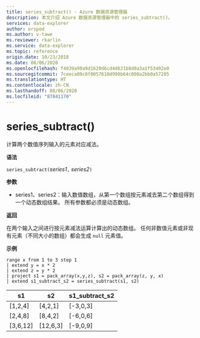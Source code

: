 ```yaml
---
title: series_subtract() - Azure 数据资源管理器
description: 本文介绍 Azure 数据资源管理器中的 series_subtract()。
services: data-explorer
author: orspod
ms.author: v-tawe
ms.reviewer: rkarlin
ms.service: data-explorer
ms.topic: reference
origin.date: 10/23/2018
ms.date: 08/06/2020
ms.openlocfilehash: f4839a99a9d1620d6cd4d621b8d0a3a1f53402e0
ms.sourcegitcommit: 7ceeca89c0f0057610d998b64c000a2bb0a57285
ms.translationtype: HT
ms.contentlocale: zh-CN
ms.lasthandoff: 08/06/2020
ms.locfileid: "87841170"
---
```

# <a name="series_subtract"></a>series_subtract()

计算两个数值序列输入的元素对应减法。

**语法**

`series_subtract(`*series1*`,` *series2*`)`

**参数**

* series1、series2：输入数值数组，从第一个数组按元素减去第二个数组得到一个动态数组结果。 所有参数都必须是动态数组。 

**返回**

在两个输入之间进行按元素减法运算计算出的动态数组。 任何非数值元素或非现有元素（不同大小的数组）都会生成 `null` 元素值。

**示例**

<!-- csl: https://help.kusto.chinacloudapi.cn:443/Samples -->
```kusto
range x from 1 to 3 step 1
| extend y = x * 2
| extend z = y * 2
| project s1 = pack_array(x,y,z), s2 = pack_array(z, y, x)
| extend s1_subtract_s2 = series_subtract(s1, s2)
```

|s1|s2|s1_subtract_s2|
|---|---|---|
|[1,2,4]|[4,2,1]|[-3,0,3]|
|[2,4,8]|[8,4,2]|[-6,0,6]|
|[3,6,12]|[12,6,3]|[-9,0,9]|
